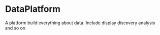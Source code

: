 # DataPlatform
 A platform build everything about data. Include display discovery analysis  and so on. 
